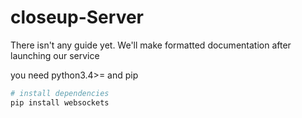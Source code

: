 closeup-Server
==============

There isn't any guide yet. We'll make formatted documentation after launching our service 


you need python3.4>= and pip 

``` bash
# install dependencies
pip install websockets
